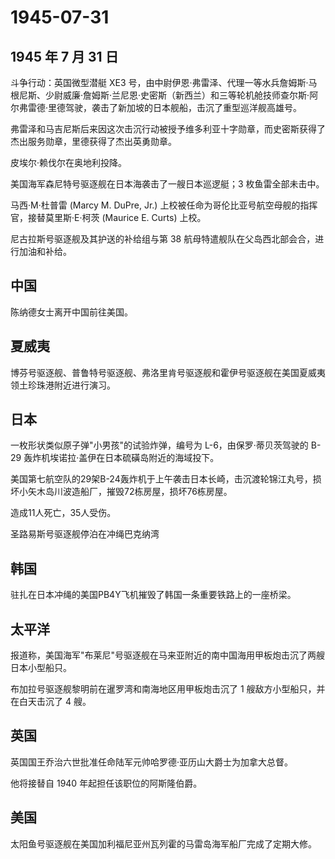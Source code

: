 # 1945-07-31

## 1945 年 7 月 31 日

斗争行动：英国微型潜艇 XE3
号，由中尉伊恩·弗雷泽、代理一等水兵詹姆斯·马根尼斯、少尉威廉·詹姆斯·兰尼恩·史密斯（新西兰）和三等轮机舱技师查尔斯·阿尔弗雷德·里德驾驶，袭击了新加坡的日本舰船，击沉了重型巡洋舰高雄号。

弗雷泽和马吉尼斯后来因这次击沉行动被授予维多利亚十字勋章，而史密斯获得了杰出服务勋章，里德获得了杰出英勇勋章。

皮埃尔·赖伐尔在奥地利投降。

美国海军森尼特号驱逐舰在日本海袭击了一艘日本巡逻艇；3 枚鱼雷全部未击中。

马西·M·杜普雷 (Marcy M. DuPre, Jr.)
上校被任命为哥伦比亚号航空母舰的指挥官，接替莫里斯·E·柯茨 (Maurice E.
Curts) 上校。

尼古拉斯号驱逐舰及其护送的补给组与第 38
航母特遣舰队在父岛西北部会合，进行加油和补给。

## 中国

陈纳德女士离开中国前往美国。

## 夏威夷

博芬号驱逐舰、普鲁特号驱逐舰、弗洛里肯号驱逐舰和霍伊号驱逐舰在美国夏威夷领土珍珠港附近进行演习。

## 日本

一枚形状类似原子弹"小男孩"的试验炸弹，编号为 L-6，由保罗·蒂贝茨驾驶的
B-29 轰炸机埃诺拉·盖伊在日本硫磺岛附近的海域投下。

美国第七航空队的29架B-24轰炸机于上午袭击日本长崎，击沉渡轮锦江丸号，损坏小矢木岛川波造船厂，摧毁72栋房屋，损坏76栋房屋。

造成11人死亡，35人受伤。

圣路易斯号驱逐舰停泊在冲绳巴克纳湾

## 韩国

驻扎在日本冲绳的美国PB4Y飞机摧毁了韩国一条重要铁路上的一座桥梁。

## 太平洋

报道称，美国海军"布莱尼"号驱逐舰在马来亚附近的南中国海用甲板炮击沉了两艘日本小型船只。

布加拉号驱逐舰黎明前在暹罗湾和南海地区用甲板炮击沉了 1
艘敌方小型船只，并在白天击沉了 4 艘。

## 英国

英国国王乔治六世批准任命陆军元帅哈罗德·亚历山大爵士为加拿大总督。

他将接替自 1940 年起担任该职位的阿斯隆伯爵。

## 美国

太阳鱼号驱逐舰在美国加利福尼亚州瓦列霍的马雷岛海军船厂完成了定期大修。



